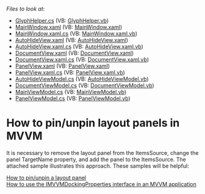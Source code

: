 <!-- default file list -->
*Files to look at*:

* [GlyphHelper.cs](./CS/Helpers/GlyphHelper.cs) (VB: [GlyphHelper.vb](./VB/Helpers/GlyphHelper.vb))
* [MainWindow.xaml](./CS/MainWindow.xaml) (VB: [MainWindow.xaml](./VB/MainWindow.xaml))
* [MainWindow.xaml.cs](./CS/MainWindow.xaml.cs) (VB: [MainWindow.xaml.vb](./VB/MainWindow.xaml.vb))
* [AutoHideView.xaml](./CS/View/AutoHideView.xaml) (VB: [AutoHideView.xaml](./VB/View/AutoHideView.xaml))
* [AutoHideView.xaml.cs](./CS/View/AutoHideView.xaml.cs) (VB: [AutoHideView.xaml.vb](./VB/View/AutoHideView.xaml.vb))
* [DocumentView.xaml](./CS/View/DocumentView.xaml) (VB: [DocumentView.xaml](./VB/View/DocumentView.xaml))
* [DocumentView.xaml.cs](./CS/View/DocumentView.xaml.cs) (VB: [DocumentView.xaml.vb](./VB/View/DocumentView.xaml.vb))
* [PanelView.xaml](./CS/View/PanelView.xaml) (VB: [PanelView.xaml](./VB/View/PanelView.xaml))
* [PanelView.xaml.cs](./CS/View/PanelView.xaml.cs) (VB: [PanelView.xaml.vb](./VB/View/PanelView.xaml.vb))
* [AutoHideViewModel.cs](./CS/ViewModel/AutoHideViewModel.cs) (VB: [AutoHideViewModel.vb](./VB/ViewModel/AutoHideViewModel.vb))
* [DocumentViewModel.cs](./CS/ViewModel/DocumentViewModel.cs) (VB: [DocumentViewModel.vb](./VB/ViewModel/DocumentViewModel.vb))
* [MainViewModel.cs](./CS/ViewModel/MainViewModel.cs) (VB: [MainViewModel.vb](./VB/ViewModel/MainViewModel.vb))
* [PanelViewModel.cs](./CS/ViewModel/PanelViewModel.cs) (VB: [PanelViewModel.vb](./VB/ViewModel/PanelViewModel.vb))
<!-- default file list end -->
# How to pin/unpin layout panels in MVVM


<p>It is necessary to remove the layout panel from the ItemsSource, change the panel TargetName property, and add the panel to the ItemsSource. The attached sample illustrates this approach.  These samples will be helpful:</p><p><a href="https://www.devexpress.com/Support/Center/p/E2890">How to pin/unpin a layout panel</a><br />
<a href="https://www.devexpress.com/Support/Center/p/E20026">How to use the IMVVMDockingProperties interface in an MVVM application</a><br />
</p><br />


<br/>


